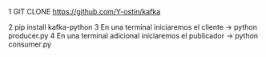 1 GIT CLONE 
https://github.com/Y-ostin/kafka

2 pip install kafka-python
3 En una terminal iniciaremos el cliente ->  python producer.py
4 En una terminal adicional iniciaremos el publicador ->  python consumer.py
